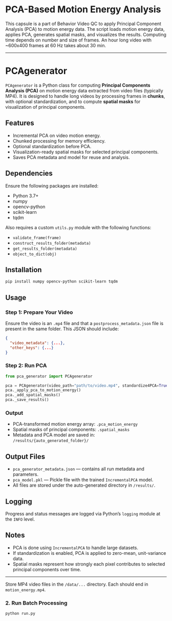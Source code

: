 # PCA-Based Motion Energy Analysis  

This capsule is a part of Behavior Video QC to apply Principal Component Analysis (PCA) to motion energy data. The script loads motion energy data, applies PCA, generates spatial masks, and visualizes the results. Computing time depends on number and size of frames. An hour long video with ~600x400 frames at 60 Hz takes about 30 min.

---

# PCAgenerator

`PCAgenerator` is a Python class for computing **Principal Components Analysis (PCA)** on motion energy data extracted from video files (typically MP4). It is designed to handle long videos by processing frames in **chunks**, with optional standardization, and to compute **spatial masks** for visualization of principal components.

## Features

- Incremental PCA on video motion energy.
- Chunked processing for memory efficiency.
- Optional standardization before PCA.
- Visualization-ready spatial masks for selected principal components.
- Saves PCA metadata and model for reuse and analysis.

## Dependencies

Ensure the following packages are installed:

- Python 3.7+
- numpy
- opencv-python
- scikit-learn
- tqdm

Also requires a custom `utils.py` module with the following functions:
- `validate_frame(frame)`
- `construct_results_folder(metadata)`
- `get_results_folder(metadata)`
- `object_to_dict(obj)`

## Installation

```bash
pip install numpy opencv-python scikit-learn tqdm
```

## Usage

### Step 1: Prepare Your Video

Ensure the video is an `.mp4` file and that a `postprocess_metadata.json` file is present in the same folder. This JSON should include:

```json
{
  "video_metadata": {...},
  "other_keys": {...}
}
```

### Step 2: Run PCA

```python
from pca_generator import PCAgenerator

pca = PCAgenerator(video_path="path/to/video.mp4", standardize4PCA=True)
pca._apply_pca_to_motion_energy()
pca._add_spatial_masks()
pca._save_results()
```

### Output

* PCA-transformed motion energy array: `.pca_motion_energy`
* Spatial masks of principal components: `.spatial_masks`
* Metadata and PCA model are saved in: `/results/{auto_generated_folder}/`

## Output Files

* `pca_generator_metadata.json` — contains all run metadata and parameters.
* `pca_model.pkl` — Pickle file with the trained `IncrementalPCA` model.
* All files are stored under the auto-generated directory in `/results/`.

## Logging

Progress and status messages are logged via Python’s `logging` module at the `INFO` level.

## Notes

* PCA is done using `IncrementalPCA` to handle large datasets.
* If standardization is enabled, PCA is applied to zero-mean, unit-variance data.
* Spatial masks represent how strongly each pixel contributes to selected principal components over time.


---





Store MP4 video files in the `/data/...` directory. Each should end in `motion_energy.mp4`.

### 2. Run Batch Processing

```bash
python run.py
